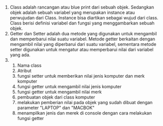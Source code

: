 1. Class adalah rancangan atau blue print dari sebuah objek. Sedangkan objek adalah    sebuah variabel yang merupakan instance atau perwujudan dari Class. Instance bisa       diartikan sebagai wujud dari class. Class berisi definisi variabel dan fungsi yang       menggambarkan sebuah objek.
2. Getter dan Setter adalah dua metode yang digunakan untuk mengambil dan memperbarui    nilai suatu variabel. Metode getter berkaitan dengan mengambil nilai yang diperbarui     dari suatu variabel, sementara metode setter digunakan untuk mengatur atau    memperbarui    nilai dari variabel yang ada.
3. 1. Nama class
   2. Atribut
   3. fungsi setter untuk memberikan nilai jenis komputer dan merk komputer
   4. fungsi getter untuk mengambil nilai jenis komputer
   5. fungsi getter untuk mengambil nilai merk
   6. pembuatan objek dari class komputer
   7. melakukan pemberian nilai pada objek yang sudah dibuat dengan parameter "LAPTOP"         dan "MACBOK"
   8. menampilkan jenis dan merek di console dengan cara melakukan fungsi getter